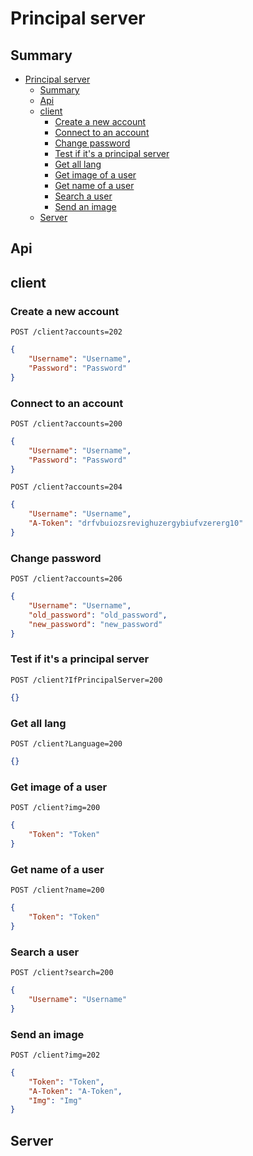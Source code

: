 # Principal server

## Summary

- [Principal server](#principal-server)
  - [Summary](#summary)
  - [Api](#api)
  - [client](#client)
    - [Create a new account](#create-a-new-account)
    - [Connect to an account](#connect-to-an-account)
    - [Change password](#change-password)
    - [Test if it's a principal server](#test-if-its-a-principal-server)
    - [Get all lang](#get-all-lang)
    - [Get image of a user](#get-image-of-a-user)
    - [Get name of a user](#get-name-of-a-user)
    - [Search a user](#search-a-user)
    - [Send an image](#send-an-image)
  - [Server](#server)


## Api

## client

### Create a new account

`POST /client?accounts=202`

```json
{
    "Username": "Username",
    "Password": "Password"
}
```

### Connect to an account

`POST /client?accounts=200`
```json
{
    "Username": "Username",
    "Password": "Password"
}
```

`POST /client?accounts=204`
```json
{
    "Username": "Username",
    "A-Token": "drfvbuiozsrevighuzergybiufvzererg10"
}
```

### Change password

`POST /client?accounts=206`
```json
{
    "Username": "Username",
    "old_password": "old_password",
    "new_password": "new_password"
}
```

### Test if it's a principal server

`POST /client?IfPrincipalServer=200`
```json
{}
```

### Get all lang

`POST /client?Language=200`
```json
{}
```

### Get image of a user

`POST /client?img=200`
```json
{
    "Token": "Token"
}
```

### Get name of a user

`POST /client?name=200`
```json
{
    "Token": "Token"
}
```

### Search a user

`POST /client?search=200`
```json
{
    "Username": "Username"
}
```

### Send an image

`POST /client?img=202`
```json
{
    "Token": "Token",
    "A-Token": "A-Token",
    "Img": "Img"
}
```

## Server

